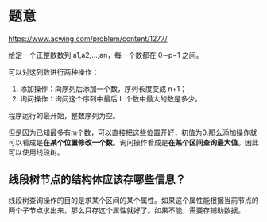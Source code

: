 # 题意

<https://www.acwing.com/problem/content/1277/>

给定一个正整数数列 a1,a2,…,an，每一个数都在 0∼p−1 之间。

可以对这列数进行两种操作：

1. 添加操作：向序列后添加一个数，序列长度变成 n+1；
2. 询问操作：询问这个序列中最后 L 个数中最大的数是多少。

程序运行的最开始，整数序列为空。

但是因为已知最多有m个数，可以直接把这些位置开好，初值为0.那么添加操作就可以看成是**在某个位置修改一个数**。询问操作看成是**在某个区间查询最大值**。因此可以使用线段树。

## 线段树节点的结构体应该存哪些信息？

线段树查询操作的目的是求某个区间的某个属性。如果这个属性能根据当前节点的两个子节点求出来，那么只存这个属性就好了。如果不能，需要存辅助数据。
